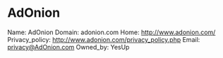 
# AdOnion

Name: AdOnion
Domain: adonion.com
Home: http://www.adonion.com/
Privacy_policy: http://www.adonion.com/privacy_policy.php
Email: privacy@AdOnion.com
Owned_by: YesUp
